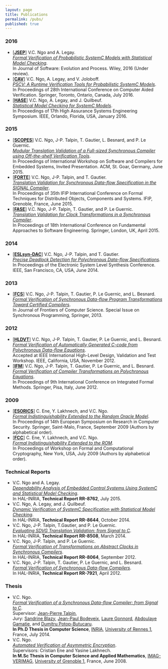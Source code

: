 ```yaml
---
layout: page
title: Publications
permalink: /pubs/
published: true
---
```


### 2016
- [[**JSEP**](http://channgo2203.github.io/pdfs/jsep16.pdf)] V.C. Ngo and A. Legay.   
[_Formal Verification of Probabilistic SystemC Models with Statistical Model Checking_](http://channgo2203.github.io/pdfs/jsep16.pdf).  
In Journal of Software: Evolution and Process. Wiley, 2016 (Under review).
- [[**CAV**](http://channgo2203.github.io/pdfs/cav16.pdf)] V.C. Ngo, A. Legay, and V. Joloboff.  
[_PSCV: A Runtime Verification Tools for Probabilistic SystemC Models_](http://channgo2203.github.io/pdfs/cav16.pdf).  
In Proceedings of 28th International Conference on Computer Aided Verification. Springer, Toronto, Ontario, Canada, July 2016.
- [[**HASE**](http://channgo2203.github.io/pdfs/hase16.pdf)] V.C. Ngo, A. Legay, and J. Quilbeuf.  
[_Statistical Model Checking for SystemC Models_](http://channgo2203.github.io/pdfs/hase16.pdf).  
In Proceedings of 17th High Assurance Systems Engineering Symposium. IEEE, Orlando, Florida, USA, January 2016.

### 2015
- [[**SCOPES**](http://channgo2203.github.io/pdfs/scopes15.pdf)] V.C. Ngo, J-P. Talpin, T. Gautier, L. Besnard, and P. Le Guernic.  
[_Modular Translation Validation of a Full-sized Synchronous Compiler using Off-the-shelf Verification Tools_](http://channgo2203.github.io/pdfs/scopes15.pdf).  
In Proceedings of International Workshop on Software and Compilers for Embedded Systems, Invited Presentation. ACM, St. Goar, Germany, June 2015.
- [[**FORTE**](http://channgo2203.github.io/pdfs/forte15.pdf)] V.C. Ngo, J-P. Talpin, and T. Gautier.  
[_Translation Validation for Synchronous Data-flow Specification in the SIGNAL Compiler_](http://channgo2203.github.io/pdfs/forte15.pdf).  
In Proceedings of 35th IFIP International Conference on Formal Techniques for Distributed Objects, Components and Systems. IFIP, Grenoble, France, June 2015.
- [[**FASE**](http://channgo2203.github.io/pdfs/fase15.pdf)] V.C. Ngo, J-P. Talpin, T. Gautier, and P. Le Guernic.  
[_Translation Validation for Clock Transformations in a Synchronous Compiler_](http://channgo2203.github.io/pdfs/fase15.pdf).  
In Proceedings of 18th International Conference on Fundamental Approaches to Software Engineering. Springer, London, UK, April 2015.

### 2014
- [[**ESLsyn-DAC**](http://channgo2203.github.io/pdfs/eslsyn14.pdf)] V.C. Ngo, J-P. Talpin, and T. Gautier.  
[_Precise Deadlock Detection for Polychronous Data-flow Specifications_](http://channgo2203.github.io/pdfs/eslsyn14.pdf).  
In Proceedings of the Electronic System Level Synthesis Conference. IEEE, San Francisco, CA, USA, June 2014.

### 2013
- [[**FCS**](http://channgo2203.github.io/pdfs/fcs13.pdf)] V.C. Ngo, J-P. Talpin, T. Gautier, P. Le Guernic, and L. Besnard.  
[_Formal Verification of Synchronous Data-flow Program Transformations Toward Certified Compilers_](http://channgo2203.github.io/pdfs/fcs13.pdf).  
In Journal of Frontiers of Computer Science. Special Issue on Synchronous Programming, Springer, 2013.

### 2012
- [[**HLDVT**](http://channgo2203.github.io/pdfs/hldvt12.pdf)] V.C. Ngo, J-P. Talpin, T. Gautier, P. Le Guernic, and L. Besnard.  
[_Formal Verification of Automatically Generated C-code from Polychronous Data-flow Equations_](http://channgo2203.github.io/pdfs/hldvt12.pdf).  
Accepted at IEEE International High-Level Design, Validation and Test Workshop. IEEE, California, USA, November 2012.
- [[**IFM**](http://channgo2203.github.io/pdfs/ifm12.pdf)] V.C. Ngo, J-P. Talpin, T. Gautier, P. Le Guernic,  and L. Besnard.  
[_Formal Verification of Compiler Transformations on Polychronous Equations_](http://channgo2203.github.io/pdfs/ifm12.pdf).  
In Proceedings of 9th International Conference on Integrated Formal Methods. Springer, Pisa, Italy, June 2012. 

### 2009
- [[**ESORICS**](http://channgo2203.github.io/pdfs/esorics09.pdf)] C. Ene, Y. Lakhnech, and V.C. Ngo.  
[_Formal Indistinguishability Extended to the Random Oracle Model_](http://channgo2203.github.io/pdfs/esorics09.pdf).  
In Proceedings of 14th European Symposium on Research in Computer Security. Springer, Saint-Malo, France, September 2009 (Authors by alphabetical order).
- [[**FCC**](http://channgo2203.github.io/pdfs/fcc09.pdf)] C. Ene, Y. Lakhnech, and V.C. Ngo.  
[_Formal Indistinguishability Extended to the ROM_](http://channgo2203.github.io/pdfs/fcc09.pdf).  
In Proceedings of Workshop on Formal and Computational Cryptography, New York, USA, July 2009 (Authors by alphabetical order).

### Technical Reports
- V.C. Ngo and A. Legay.  
[_Dependability Analysis of Embedded Control Systems Using SystemC and Statistical Model Checking_](https://hal.archives-ouvertes.fr/hal-01180996).  
In HAL-INRIA, **Technical Report RR-8762**, July 2015.
- V.C. Ngo, A. Legay, and J. Quilbeuf.  
[_Dynamic Verification of SystemC Specification with Statistical Model Checking_](https://hal.inria.fr/hal-01089742).  
In HAL-INRIA, **Technical Report RR-8644**, October 2014.
- V.C. Ngo, J-P. Talpin, T.Gautier, and P. Le Guernic.  
[_Evaluating SDVG Translation Validation: from Signal to C_](http://hal.inria.fr/hal-00962430).  
In HAL-INRIA, **Technical Report RR-8508**, March 2014.
- V.C. Ngo, J-P. Talpin, and P. Le Guernic.  
[_Formal Verification of Transformations on Abstract Clocks in Synchronous Compilers_](http://hal.inria.fr/hal-00730926).  
In HAL-INRIA, **Technical Report RR-8064**, September 2012.
- V.C. Ngo, J-P. Talpin, T. Gautier, P. Le Guernic, and L. Besnard.  
[_Formal Verification of Synchronous Data-flow Compilers_](http://hal.inria.fr/hal-00685633).  
In HAL-INRIA, **Technical Report RR-7921**, April 2012.

### Thesis
- V.C. Ngo.  
[_Formal Verification of a Synchronous Data-flow Compiler: from Signal to C_](https://ecm.univ-rennes1.fr/nuxeo/site/esupversions/e10492b5-206a-42fa-b643-e752dac5a750).  
Supervisor: [Jean-Pierre Talpin](http://www.irisa.fr/prive/talpin/),  
Jury: [Sandrine Blazy](http://www.irisa.fr/celtique/blazy/), [Jean-Paul Bodeveix](https://www.irit.fr/~Jean-Paul.Bodeveix/), [Laure Gonnord](http://laure.gonnord.org/pro/), [Abdoulaye Gamatie](http://www.lirmm.fr/~gamatie/), and [Dumitru Potop-Butucaru](https://who.rocq.inria.fr/Dumitru.Potop_Butucaru/).  
**In Ph.D Thesis in Computer Science**, [INRIA](http://www.inria.fr/en/), [University of Rennes 1](https://www.univ-rennes1.fr/english/), France, July 2014.
- V.C. Ngo.  
[_Automated Verification of Asymmetric Encryption_](http://channgo2203.github.io/pdfs/ujf.pdf).  
Supervisors: Cristian Ene and Yasine Lakhnech.  
**In M.Sc Thesis in Computer Science and Applied Mathematics**, [IMAG-VERIMAG](http://www-verimag.imag.fr), [University of Grenoble 1](https://www.ujf-grenoble.fr/?language=en), France, June 2008.
